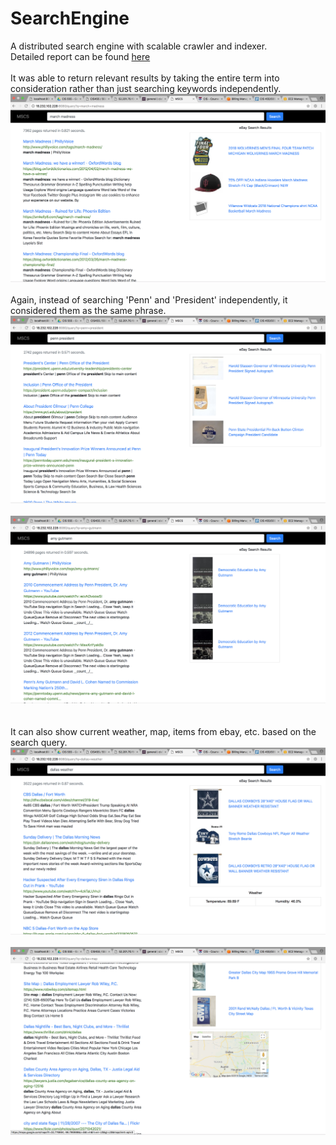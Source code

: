 # SearchEngine
A distributed search engine with scalable crawler and indexer. </br>
Detailed report can be found [here](https://drive.google.com/file/d/1okhyIMINsN540Qcb1n7rk984ggG6v6BJ/view?usp=sharing) </br>
</br>
It was able to return relevant results by taking the entire term into consideration rather than just searching keywords independently. </br>
![screenshot_1](./screenshots/dse_1.png)
</br>
</br>
Again, instead of searching 'Penn' and 'President' independently, it considered them as the same phrase.
![screenshot_2](./screenshots/dse_4.png)
</br>
</br>
![screenshot_3](./screenshots/dse_5.png)
</br>
</br>
</br>
It can also show current weather, map, items from ebay, etc. based on the search query.</br>
![screenshot_4](./screenshots/dse_2.png)
</br>
</br>
![screenshot_5](./screenshots/dse_3.png)
</br>

